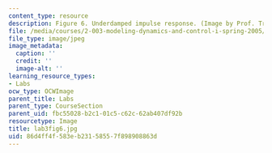 ```yaml
---
content_type: resource
description: Figure 6. Underdamped impulse response. (Image by Prof. Trumper.)
file: /media/courses/2-003-modeling-dynamics-and-control-i-spring-2005/86d4ff4f583eb23158557f898908863d_lab3fig6.jpg
file_type: image/jpeg
image_metadata:
  caption: ''
  credit: ''
  image-alt: ''
learning_resource_types:
- Labs
ocw_type: OCWImage
parent_title: Labs
parent_type: CourseSection
parent_uid: fbc55028-b2c1-01c5-c62c-62ab407df92b
resourcetype: Image
title: lab3fig6.jpg
uid: 86d4ff4f-583e-b231-5855-7f898908863d
---
```

